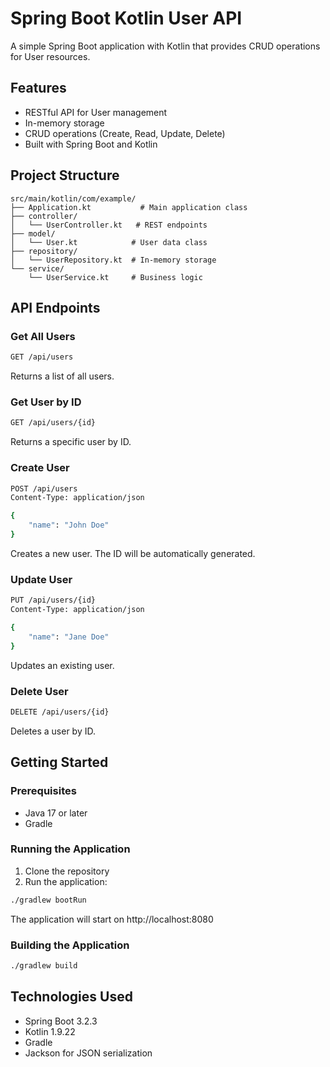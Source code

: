 # Spring Boot Kotlin User API

A simple Spring Boot application with Kotlin that provides CRUD operations for User resources.

## Features

- RESTful API for User management
- In-memory storage
- CRUD operations (Create, Read, Update, Delete)
- Built with Spring Boot and Kotlin

## Project Structure

```
src/main/kotlin/com/example/
├── Application.kt           # Main application class
├── controller/
│   └── UserController.kt   # REST endpoints
├── model/
│   └── User.kt            # User data class
├── repository/
│   └── UserRepository.kt  # In-memory storage
└── service/
    └── UserService.kt     # Business logic
```

## API Endpoints

### Get All Users
```bash
GET /api/users
```
Returns a list of all users.

### Get User by ID
```bash
GET /api/users/{id}
```
Returns a specific user by ID.

### Create User
```bash
POST /api/users
Content-Type: application/json

{
    "name": "John Doe"
}
```
Creates a new user. The ID will be automatically generated.

### Update User
```bash
PUT /api/users/{id}
Content-Type: application/json

{
    "name": "Jane Doe"
}
```
Updates an existing user.

### Delete User
```bash
DELETE /api/users/{id}
```
Deletes a user by ID.

## Getting Started

### Prerequisites

- Java 17 or later
- Gradle

### Running the Application

1. Clone the repository
2. Run the application:
```bash
./gradlew bootRun
```

The application will start on http://localhost:8080

### Building the Application

```bash
./gradlew build
```

## Technologies Used

- Spring Boot 3.2.3
- Kotlin 1.9.22
- Gradle
- Jackson for JSON serialization 